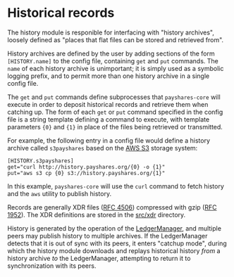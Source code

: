 # Historical records

The history module is responible for interfacing with "history archives",
loosely defined as "places that flat files can be stored and retrieved from".

History archives are defined by the user by adding sections of the form
`[HISTORY.name]` to the config file, containing `get` and `put` commands. The
`name` of each history archive is unimportant; it is simply used as a symbolic
logging prefix, and to permit more than one history archive in a single config
file.

The `get` and `put` commands define subprocesses that `payshares-core` will
execute in order to deposit historical records and retrieve them when catching
up. The form of each `get` or `put` command specified in the config file is a
string template defining a command to execute, with template parameters `{0}`
and `{1}` in place of the files being retrieved or transmitted.

For example, the following entry in a config file would define a history archive
called `s3payshares` based on the [AWS S3](https://aws.amazon.com/s3/) storage system:

~~~~
[HISTORY.s3payshares]
get="curl http://history.payshares.org/{0} -o {1}"
put="aws s3 cp {0} s3://history.payshares.org/{1}"
~~~~

In this example, `payshares-core` will use the `curl` command to fetch history and
the `aws` utility to publish history.

Records are generally XDR files ([RFC 4506](https://tools.ietf.org/html/rfc4506))
compressed with gzip ([RFC 1952](https://tools.ietf.org/html/rfc1952)).
The XDR definitions are stored in the [src/xdr](../xdr) directory.

History is generated by the operation of the [LedgerManager](../ledger), and
multiple peers may publish history to multiple archives. If the LedgerManager
detects that it is out of sync with its peers, it enters "catchup mode", during
which the history module downloads and replays historical history _from_ a
history archive _to_ the LedgerManager, attempting to return it to
synchronization with its peers.
